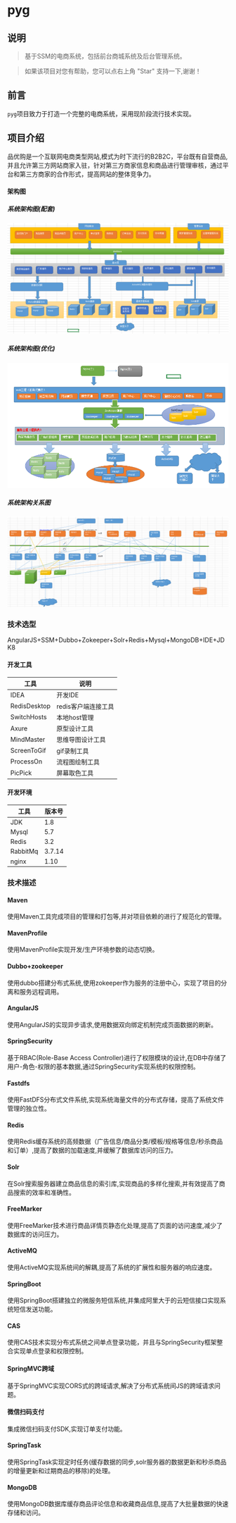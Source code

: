 # pyg

## 说明

> 基于SSM的电商系统，包括前台商城系统及后台管理系统。

> 如果该项目对您有帮助，您可以点右上角 "Star" 支持一下,谢谢！

## 前言

`pyg`项目致力于打造一个完整的电商系统，采用现阶段流行技术实现。

## 项目介绍

品优购是一个互联网电商类型网站,模式为时下流行的B2B2C，平台既有自营商品,并且允许第三方网站商家入驻，针对第三方商家信息和商品进行管理审核，通过平台和第三方商家的合作形式，提高网站的整体竞争力。

#### 架构图

##### 系统架构图(配套)

![系统架构图](img/品优购架构图(配套).png)

##### 系统架构图(优化)

![系统架构图](img/品优购架构图(优化).png)
##### 系统架构关系图

![系统架构关系图](img/品优购系统架构关系图.png)

### 技术选型

AngularJS+SSM+Dubbo+Zokeeper+Solr+Redis+Mysql+MongoDB+IDE+JDK8

#### 开发工具

工具 | 说明 
----|----
IDEA | 开发IDE
RedisDesktop | redis客户端连接工具 
SwitchHosts| 本地host管理 
Axure | 原型设计工具
MindMaster | 思维导图设计工具
ScreenToGif | gif录制工具
ProcessOn | 流程图绘制工具
PicPick | 屏幕取色工具 

#### 开发环境

工具 | 版本号 
----|----
JDK | 1.8 
Mysql | 5.7
Redis | 3.2 
RabbitMq | 3.7.14
nginx | 1.10 

### 技术描述

#### Maven

使用Maven工具完成项目的管理和打包等,并对项目依赖的进行了规范化的管理。
#### MavenProfile

使用MavenProfile实现开发/生产环境参数的动态切换。
#### Dubbo+zookeeper

使用dubbo搭建分布式系统,使用zokeeper作为服务的注册中心，实现了项目的分离和服务远程调用。

#### AngularJS

使用AngularJS的实现异步请求,使用数据双向绑定机制完成页面数据的刷新。

#### SpringSecurity

基于RBAC(Role-Base Access Controller)进行了权限模块的设计,在DB中存储了用户-角色-权限的基本数据,通过SpringSecurity实现系统的权限控制。

#### Fastdfs

使用FastDFS分布式文件系统,实现系统海量文件的分布式存储，提高了系统文件管理的独立性。

#### Redis

使用Redis缓存系统的高频数据（广告信息/商品分类/模板/规格等信息/秒杀商品和订单）,提高了数据的加载速度,并缓解了数据库访问的压力。

#### Solr

在Solr搜索服务器建立商品信息的索引库,实现商品的多样化搜索,并有效提高了商品搜索的效率和准确性。

#### FreeMarker

使用FreeMarker技术进行商品详情页静态化处理,提高了页面的访问速度,减少了数据库的访问压力。

#### ActiveMQ

使用ActiveMQ实现系统间的解耦,提高了系统的扩展性和服务器的响应速度。

#### SpringBoot

使用SpringBoot搭建独立的微服务短信系统,并集成阿里大于的云短信接口实现系统短信发送功能。

#### CAS

使用CAS技术实现分布式系统之间单点登录功能，并且与SpringSecurity框架整合实现单点登录和权限控制。

#### SpringMVC跨域

基于SpringMVC实现CORS式的跨域请求,解决了分布式系统间JS的跨域请求问题。

#### 微信扫码支付

集成微信扫码支付SDK,实现订单支付功能。

#### SpringTask

使用SpringTask实现定时任务(缓存数据的同步,solr服务器的数据更新和秒杀商品的增量更新和过期商品的移除)的处理。

#### MongoDB

使用MongoDB数据库缓存商品评论信息和收藏商品信息,提高了大批量数据的快速存储和访问。




